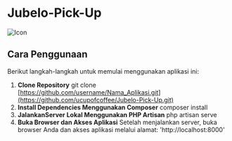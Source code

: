 # Jubelo-Pick-Up

![Icon](https://raw.githubusercontent.com/username/Nama_Aplikasi/main/images/truck-icon.png)

## Cara Penggunaan

Berikut langkah-langkah untuk memulai menggunakan aplikasi ini:
1. **Clone Repository**
   git clone [https://github.com/username/Nama_Aplikasi.git](https://github.com/ucupofcoffee/Jubelo-Pick-Up.git)
2. **Install Dependencies Menggunakan Composer**
   composer install
4. **JalankanServer Lokal Menggunakan PHP Artisan**
   php artisan serve
5. **Buka Browser dan Akses Aplikasi**
  Setelah menjalankan server, buka browser Anda dan akses aplikasi melalui alamat: 'http://localhost:8000'
